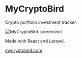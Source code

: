 # MyCryptoBird

Crypto portfolio investment tracker.

![MyCryptoBird screenshot](https://i.imgur.com/HtfgMXN.png)

Made with React and Laravel.

[mycryptobird.com](https://mycryptobird.com)
